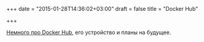 +++
date = "2015-01-28T14:36:02+03:00"
draft = false
title = "Docker Hub"

+++

<p><a href="https://blog.docker.com/2015/01/docker-hub-improvements/">Немного про Docker Hub</a>, его устройство и планы на будущее.</p>

